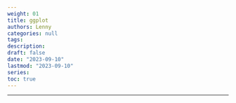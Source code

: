 ```yaml
---
weight: 01
title: ggplot
authors: Lenny
categories: null
tags: 
description: 
draft: false
date: "2023-09-10"
lastmod: "2023-09-10"
series:
toc: true
---
```



<!--more-->
---

